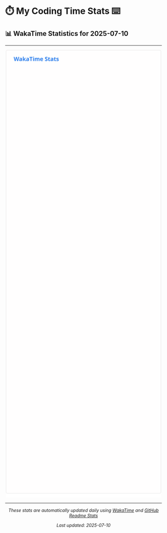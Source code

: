 # ⏱️ My Coding Time Stats ⌨️

## 📊 WakaTime Statistics for 2025-07-10

---

<div align="center">

<img src="./images/wakatime-stats-2025-07-10.svg" alt="WakaTime Stats" width="500">

</div>

---

<div align="center">

*These stats are automatically updated daily using [WakaTime](https://wakatime.com) and [GitHub Readme Stats](https://github.com/anuraghazra/github-readme-stats)*

*Last updated: 2025-07-10*
</div>
